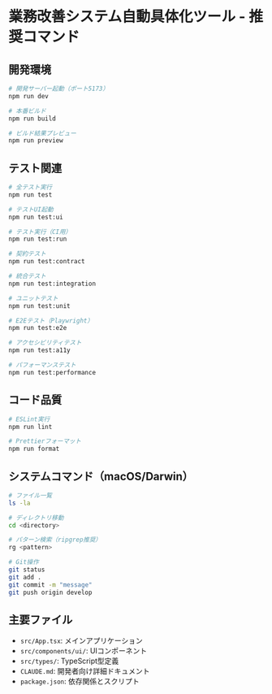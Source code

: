 # 業務改善システム自動具体化ツール - 推奨コマンド

## 開発環境
```bash
# 開発サーバー起動（ポート5173）
npm run dev

# 本番ビルド
npm run build

# ビルド結果プレビュー
npm run preview
```

## テスト関連
```bash
# 全テスト実行
npm run test

# テストUI起動
npm run test:ui

# テスト実行（CI用）
npm run test:run

# 契約テスト
npm run test:contract

# 統合テスト
npm run test:integration

# ユニットテスト
npm run test:unit

# E2Eテスト（Playwright）
npm run test:e2e

# アクセシビリティテスト
npm run test:a11y

# パフォーマンステスト
npm run test:performance
```

## コード品質
```bash
# ESLint実行
npm run lint

# Prettierフォーマット
npm run format
```

## システムコマンド（macOS/Darwin）
```bash
# ファイル一覧
ls -la

# ディレクトリ移動
cd <directory>

# パターン検索（ripgrep推奨）
rg <pattern>

# Git操作
git status
git add .
git commit -m "message"
git push origin develop
```

## 主要ファイル
- `src/App.tsx`: メインアプリケーション
- `src/components/ui/`: UIコンポーネント
- `src/types/`: TypeScript型定義
- `CLAUDE.md`: 開発者向け詳細ドキュメント
- `package.json`: 依存関係とスクリプト